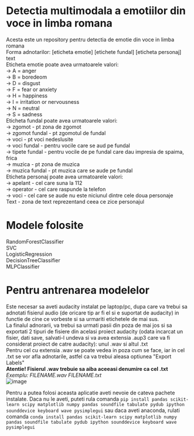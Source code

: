 # Detectia multimodala a emotiilor din voce in limba romana
Acesta este un repository pentru detectia de emotie din voce in limba romana  
Forma adnotarilor: [eticheta emotie] [etichete fundal] [eticheta personaj] text  
Eticheta emotie poate avea urmatoarele valori:  
 -> A = anger  
 -> B = boredeom  
 -> D = disgust  
 -> F = fear or anxiety  
 -> H = happiness  
 -> I = irritation or nervousness  
 -> N = neutral  
 -> S = sadness  
Eticheta fundal poate avea urmatoarele valori:  
 -> zgomot - pt zona de zgomot  
 -> zgomot fundal - pt zgomotul de fundal  
 -> voci - pt voci nedeslusite  
 -> voci fundal - pentru vocile care se aud pe fundal  
 -> tipete fundal - pentru vocile de pe fundal care dau impresia de spaima, frica  
 -> muzica - pt zona de muzica  
 -> muzica fundal - pt muzica care se aude pe fundal  
Eticheta personaj poate avea urmatoarele valori:  
 -> apelant - cel care suna la 112  
 -> operator - cel care raspunde la telefon  
 -> voci - cel care se aude nu este niciunul dintre cele doua personaje  
Text - zona de text reprezentand ceea ce zice personajul  

# Modele folosite  
RandomForestClassifier  
SVC  
LogisticRegression  
DecisionTreeClassifier  
MLPClassifier  

# Pentru antrenarea modelelor  
Este necesar sa aveti audacity instalat pe laptop/pc, dupa care va trebui sa adnotati fisierul audio (de oricare tip ar fi el si e suportat de audacity) in functie de cine ce vorbeste si sa urmariti etichetele de mai sus.  
La finalul adnorarii, va trebui sa urmati pasii din poza de mai jos si sa exportati 2 tipuri de fisiere din acelasi proiect audacity (odata incarcat un fisier, dati save, salvati-l undeva si va avea extensia .aup3 care va fi considerat proiect de catre audacity): unul .wav si altul .txt  
Pentru cel cu extensia .wav se poate vedea in poza cum se face, iar in cel .txt se vor afla adnotarile, astfel ca va trebui aleasa optiunea "Export Labels"  
**Atentie! Fisierul .wav trebuie sa aiba aceeasi denumire ca cel .txt**  
*Exemplu: FILENAME.wav FILENAME.txt*  
![image](https://user-images.githubusercontent.com/31506258/213907164-4a83bfda-501a-4851-9d4d-7d684f37fdb3.png)  

Pentru a putea folosi aceasta aplicatie aveti nevoie de cateva pachete instalate. Daca nu le aveti, puteti rula comanda ```pip install pandas scikit-learn scipy matplotlib numpy pandas soundfile tabulate pydub ipython sounddevice keyboard wave pysimplegui``` sau daca aveti anaconda, rulati comanda ```conda install pandas scikit-learn scipy matplotlib numpy pandas soundfile tabulate pydub ipython sounddevice keyboard wave pysimplegui```
